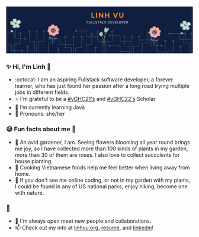 ![image](/header.png)
### :sparkles: Hi, I'm Linh :wave:

- :octocat:   I am an aspiring Fullstack software developer, a forever learner, who has just found her passion after a long road trying multiple jobs in different fields.
- :star: I'm grateful to be a [#vGHC21's](https://ghc.anitab.org/) and [#vGHC22's](https://ghc.anitab.org/attend/scholarships/) Scholar
- 🌱 I’m currently learning Java
- :blossom: Pronouns: she/her
 ### :sweat_smile: Fun facts about me :rose:

 - :evergreen_tree: An avid gardener, I am. Seeing flowers blooming all year round brings me joy, so I have collected more than 100 kinds of plants in my garden, more than 30 of them are roses. I also love to collect succulents for house planting.
 - :stew: Cooking Vietnamese foods help me feel better when living away from home.
 - :feet: If you don't see me online coding, or not in my garden with my plants, I could be found in any of US national parks, enjoy hiking, become one with nature.

### :speech_balloon:
- :raised_hands: I'm always open meet new people and collaborations.
- 📫 Check out my info at [linhvu.org](https://linhvu.org/), [resume](https://drive.google.com/file/d/1gQGRScLP7O9TmsllY3I5QvIgIHa9fzhu/view?usp=sharing),  and [linkedin](https://www.linkedin.com/in/linh-vu-de/)!
